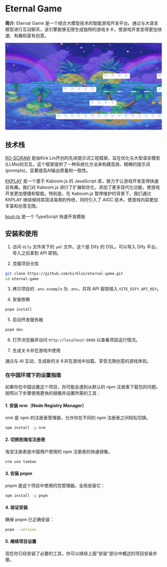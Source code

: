 # Eternal Game

**简介**:
Eternal Game 是一个结合大模型技术的智能游戏开发平台。通过与大语言模型进行互动聊天，该引擎能够无限生成独特的游戏关卡，使游戏开发变得更加快速、有趣和富有创意。

![intro](README.assets/intro.png)

## 技术栈

[RO-SCIRAW](https://github.com/kirklin/RO-SCIRAW) 是由Kirk Lin开创的先进提示词工程框架，旨在优化与大型语言模型(LLMs)的交互。这个框架提供了一种系统化方法来构建高效、精确的提示词(prompts)，显著提高AI输出质量和一致性。

[KKPLAY](https://github.com/kirklin/kkplay) 是一个基于 Kaboom.js 的 JavaScript 库，致力于让游戏开发变得快速且有趣。我们对 Kaboom.js 进行了扩展和优化，添加了更多现代化功能，使游戏开发更加便捷和智能。特别是，在 Kaboom.js 暂停维护的背景下，我们通过 KKPLAY 继续保持其简洁易用的传统，同时引入了 AIGC 技术，使游戏内容更加丰富和创意无限。

[boot-ts](https://github.com/kirklin/boot-ts) 是一个 TypeScript 快速开发模板

## 安装和使用

1. 访问 `dify` 文件夹下的 `yml` 文件。这个是 Dify 的 DSL。可以导入 Dify 平台。导入之后拿到 API 密钥。

2. 克隆项目仓库

```bash
git clone https://github.com/kirklin/eternal-game.git
cd eternal-game
```

3. 拷贝项目的 `.env.example` 为 `.env`，并将 API 密钥填入 `VITE_DIFY_API_KEY`。

4. 安装依赖

```bash
pnpm install
```

5. 启动开发服务器

```bash
pnpm dev
```

6. 打开浏览器并访问 `http://localhost:8888` 以查看项目运行情况。

7. 生成关卡并在游戏中使用

通过与 AI 互动，生成新的关卡并在游戏中加载，享受无限创意的游戏体验。

### 在中国环境下的设置指南

如果你在中国设置这个项目，你可能会遇到从默认的 npm 注册表下载包的问题。按照以下步骤使用更快的镜像并设置所需的工具：

#### 1. 安装 nrm（Node Registry Manager）

nrm 是 npm 的注册表管理器，允许你在不同的 npm 注册表之间轻松切换。

```bash
npm install -g nrm
```

#### 2. 切换到淘宝注册表

淘宝注册表是中国用户使用的 npm 注册表的快速镜像。

```bash
nrm use taobao
```

#### 3. 安装 pnpm

pnpm 是这个项目中使用的包管理器。全局安装它：

```bash
npm install -g pnpm
```

#### 4. 验证安装

确保 pnpm 已正确安装：

```bash
pnpm --version
```

#### 5. 继续项目设置

现在你已经安装了必要的工具，你可以继续上面"安装"部分中概述的项目安装步骤。
